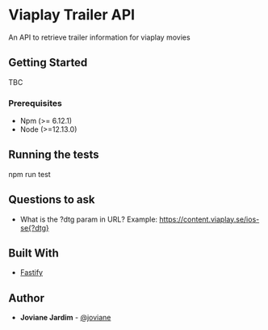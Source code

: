 # Viaplay Trailer API

An API to retrieve trailer information for viaplay movies

## Getting Started

TBC

### Prerequisites

- Npm (>= 6.12.1)
- Node (>=12.13.0)

## Running the tests

npm run test

## Questions to ask

- What is the ?dtg param in URL? Example: https://content.viaplay.se/ios-se{?dtg}

## Built With

- [Fastify](http://fastify.io)

## Author

- **Joviane Jardim** - [@joviane](https://twitter.com/jovianejardim)